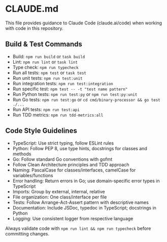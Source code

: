 # CLAUDE.md

This file provides guidance to Claude Code (claude.ai/code) when working with code in this repository.

## Build & Test Commands
- Build: `npm run build` or `task build`
- Lint: `npm run lint` or `task lint`
- Type check: `npm run typecheck`
- Run all tests: `npm test` or `task test`
- Run unit tests: `npm run test:unit`
- Run integration tests: `npm run test:integration`
- Run specific test: `npm test -- -t "test name pattern"`
- Run Python tests: `npm run test:py` or `npm run test:py:unit`
- Run Go tests: `npm run test:go` or `cd cmd/binary-processor && go test ./...`
- Run API tests: `npm run test:api`
- Run TDD metrics: `npm run tdd-metrics:all`

## Code Style Guidelines
- TypeScript: Use strict typing, follow ESLint rules
- Python: Follow PEP 8, use type hints, docstrings for classes and methods
- Go: Follow standard Go conventions with gofmt
- Follow Clean Architecture principles and TDD approach
- Naming: PascalCase for classes/interfaces, camelCase for variables/functions
- Error handling: Return errors in Go; use domain-specific error types in TypeScript
- Imports: Group by external, internal, relative
- File organization: One class/interface per file
- Tests: Follow Arrange-Act-Assert pattern with descriptive names
- Documentation: Include JSDoc, typedoc in TypeScript; docstrings in Python
- Logging: Use consistent logger from respective language

Always validate code with `npm run lint && npm run typecheck` before committing changes.